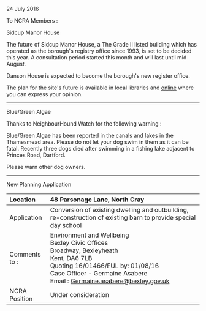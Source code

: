 24 July 2016

To NCRA Members :

Sidcup Manor House

The future of Sidcup Manor House, a The Grade II listed building which has operated as the borough's registry office since 1993, is set to be decided this year. A consultation period started this month and will last until mid August.

Danson House is expected to become the borough's new register office.

The plan for the site's future is available in local libraries and [online](http://www.bexley.gov.uk/ourconsultations) where you can express your opinion.

---

Blue/Green Algae

Thanks to NeighbourHound Watch for the following warning :

Blue/Green Algae has been reported in the canals and lakes in the Thamesmead area. Please do not let your dog swim in them as it can be fatal. Recently three dogs died after swimming in a fishing lake adjacent to Princes Road, Dartford.

Please warn other dog owners.

---

New Planning Application

| Location          | 48 Parsonage Lane, North Cray                                                                                                                                                                                                                                |
| :---------------- | :----------------------------------------------------------------------------------------------------------------------------------------------------------------------------------------------------------------------------------------------------------- |
| Application       | Conversion of existing dwelling and outbuilding, re-construction of existing barn to provide special day school                                                                                                                                              |
| Comments <br>to : | Environment and Wellbeing <br>Bexley Civic Offices <br>Broadway, Bexleyheath <br>Kent, DA6 7LB <br>Quoting 16/01466/FUL by: 01/08/16 <br>Case Officer - Germaine Asabere <br>Email : [Germaine.asabere@bexley.gov.uk](mailto:Germaine.asabere@bexley.gov.uk) |
| NCRA Position     | Under consideration                                                                                                                                                                                                                                          |
